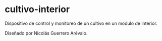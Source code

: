 # cultivo-interior

Dispositivo de control y monitoreo de un cultivo en un modulo de interior.

Diseñado por Nicolás Guerrero Arévalo.
